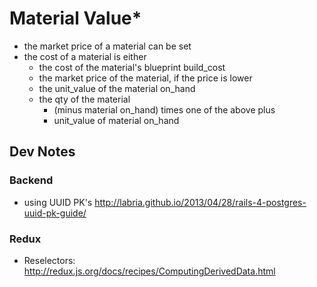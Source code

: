 # Material Value*
* the market price of a material can be set
* the cost of a material is either
  * the cost of the material's blueprint build_cost
  * the market price of the material, if the price is lower
  * the unit_value of the material on_hand
  * the qty of the material
      * (minus material on_hand) times one of the above plus
      * unit_value of material on_hand

## Dev Notes
### Backend
- using UUID PK's http://labria.github.io/2013/04/28/rails-4-postgres-uuid-pk-guide/

### Redux
- Reselectors: http://redux.js.org/docs/recipes/ComputingDerivedData.html
